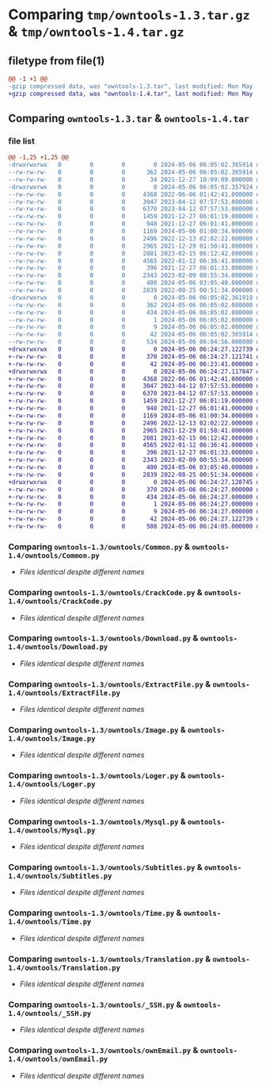 # Comparing `tmp/owntools-1.3.tar.gz` & `tmp/owntools-1.4.tar.gz`

## filetype from file(1)

```diff
@@ -1 +1 @@
-gzip compressed data, was "owntools-1.3.tar", last modified: Mon May  6 06:05:02 2024, max compression
+gzip compressed data, was "owntools-1.4.tar", last modified: Mon May  6 06:24:27 2024, max compression
```

## Comparing `owntools-1.3.tar` & `owntools-1.4.tar`

### file list

```diff
@@ -1,25 +1,25 @@
-drwxrwxrwx   0        0        0        0 2024-05-06 06:05:02.365914 owntools-1.3/
--rw-rw-rw-   0        0        0      362 2024-05-06 06:05:02.365914 owntools-1.3/PKG-INFO
--rw-rw-rw-   0        0        0       34 2021-12-27 10:09:09.000000 owntools-1.3/README.md
-drwxrwxrwx   0        0        0        0 2024-05-06 06:05:02.357924 owntools-1.3/owntools/
--rw-rw-rw-   0        0        0     4368 2022-06-06 01:42:41.000000 owntools-1.3/owntools/Common.py
--rw-rw-rw-   0        0        0     3047 2023-04-12 07:57:53.000000 owntools-1.3/owntools/CrackCode.py
--rw-rw-rw-   0        0        0     6370 2023-04-12 07:57:53.000000 owntools-1.3/owntools/Download.py
--rw-rw-rw-   0        0        0     1459 2021-12-27 06:01:19.000000 owntools-1.3/owntools/ExtractFile.py
--rw-rw-rw-   0        0        0      948 2021-12-27 06:01:41.000000 owntools-1.3/owntools/Image.py
--rw-rw-rw-   0        0        0     1169 2024-05-06 01:00:34.000000 owntools-1.3/owntools/Loger.py
--rw-rw-rw-   0        0        0     2496 2022-12-13 02:02:22.000000 owntools-1.3/owntools/Mysql.py
--rw-rw-rw-   0        0        0     2965 2021-12-29 01:50:41.000000 owntools-1.3/owntools/Subtitles.py
--rw-rw-rw-   0        0        0     2081 2023-02-15 06:12:42.000000 owntools-1.3/owntools/Time.py
--rw-rw-rw-   0        0        0     4565 2022-01-12 06:36:41.000000 owntools-1.3/owntools/Translation.py
--rw-rw-rw-   0        0        0      396 2021-12-27 06:01:33.000000 owntools-1.3/owntools/UncompressRAR.py
--rw-rw-rw-   0        0        0     2343 2023-02-09 00:55:34.000000 owntools-1.3/owntools/_SSH.py
--rw-rw-rw-   0        0        0      400 2024-05-06 03:05:40.000000 owntools-1.3/owntools/__init__.py
--rw-rw-rw-   0        0        0     2839 2022-08-25 00:51:34.000000 owntools-1.3/owntools/ownEmail.py
-drwxrwxrwx   0        0        0        0 2024-05-06 06:05:02.361919 owntools-1.3/owntools.egg-info/
--rw-rw-rw-   0        0        0      362 2024-05-06 06:05:02.000000 owntools-1.3/owntools.egg-info/PKG-INFO
--rw-rw-rw-   0        0        0      434 2024-05-06 06:05:02.000000 owntools-1.3/owntools.egg-info/SOURCES.txt
--rw-rw-rw-   0        0        0        1 2024-05-06 06:05:02.000000 owntools-1.3/owntools.egg-info/dependency_links.txt
--rw-rw-rw-   0        0        0        9 2024-05-06 06:05:02.000000 owntools-1.3/owntools.egg-info/top_level.txt
--rw-rw-rw-   0        0        0       42 2024-05-06 06:05:02.365914 owntools-1.3/setup.cfg
--rw-rw-rw-   0        0        0      534 2024-05-06 06:04:56.000000 owntools-1.3/setup.py
+drwxrwxrwx   0        0        0        0 2024-05-06 06:24:27.122739 owntools-1.4/
+-rw-rw-rw-   0        0        0      370 2024-05-06 06:24:27.121741 owntools-1.4/PKG-INFO
+-rw-rw-rw-   0        0        0       42 2024-05-06 06:23:41.000000 owntools-1.4/README.md
+drwxrwxrwx   0        0        0        0 2024-05-06 06:24:27.117847 owntools-1.4/owntools/
+-rw-rw-rw-   0        0        0     4368 2022-06-06 01:42:41.000000 owntools-1.4/owntools/Common.py
+-rw-rw-rw-   0        0        0     3047 2023-04-12 07:57:53.000000 owntools-1.4/owntools/CrackCode.py
+-rw-rw-rw-   0        0        0     6370 2023-04-12 07:57:53.000000 owntools-1.4/owntools/Download.py
+-rw-rw-rw-   0        0        0     1459 2021-12-27 06:01:19.000000 owntools-1.4/owntools/ExtractFile.py
+-rw-rw-rw-   0        0        0      948 2021-12-27 06:01:41.000000 owntools-1.4/owntools/Image.py
+-rw-rw-rw-   0        0        0     1169 2024-05-06 01:00:34.000000 owntools-1.4/owntools/Loger.py
+-rw-rw-rw-   0        0        0     2496 2022-12-13 02:02:22.000000 owntools-1.4/owntools/Mysql.py
+-rw-rw-rw-   0        0        0     2965 2021-12-29 01:50:41.000000 owntools-1.4/owntools/Subtitles.py
+-rw-rw-rw-   0        0        0     2081 2023-02-15 06:12:42.000000 owntools-1.4/owntools/Time.py
+-rw-rw-rw-   0        0        0     4565 2022-01-12 06:36:41.000000 owntools-1.4/owntools/Translation.py
+-rw-rw-rw-   0        0        0      396 2021-12-27 06:01:33.000000 owntools-1.4/owntools/UncompressRAR.py
+-rw-rw-rw-   0        0        0     2343 2023-02-09 00:55:34.000000 owntools-1.4/owntools/_SSH.py
+-rw-rw-rw-   0        0        0      400 2024-05-06 03:05:40.000000 owntools-1.4/owntools/__init__.py
+-rw-rw-rw-   0        0        0     2839 2022-08-25 00:51:34.000000 owntools-1.4/owntools/ownEmail.py
+drwxrwxrwx   0        0        0        0 2024-05-06 06:24:27.120745 owntools-1.4/owntools.egg-info/
+-rw-rw-rw-   0        0        0      370 2024-05-06 06:24:27.000000 owntools-1.4/owntools.egg-info/PKG-INFO
+-rw-rw-rw-   0        0        0      434 2024-05-06 06:24:27.000000 owntools-1.4/owntools.egg-info/SOURCES.txt
+-rw-rw-rw-   0        0        0        1 2024-05-06 06:24:27.000000 owntools-1.4/owntools.egg-info/dependency_links.txt
+-rw-rw-rw-   0        0        0        9 2024-05-06 06:24:27.000000 owntools-1.4/owntools.egg-info/top_level.txt
+-rw-rw-rw-   0        0        0       42 2024-05-06 06:24:27.122739 owntools-1.4/setup.cfg
+-rw-rw-rw-   0        0        0      508 2024-05-06 06:24:05.000000 owntools-1.4/setup.py
```

### Comparing `owntools-1.3/owntools/Common.py` & `owntools-1.4/owntools/Common.py`

 * *Files identical despite different names*

### Comparing `owntools-1.3/owntools/CrackCode.py` & `owntools-1.4/owntools/CrackCode.py`

 * *Files identical despite different names*

### Comparing `owntools-1.3/owntools/Download.py` & `owntools-1.4/owntools/Download.py`

 * *Files identical despite different names*

### Comparing `owntools-1.3/owntools/ExtractFile.py` & `owntools-1.4/owntools/ExtractFile.py`

 * *Files identical despite different names*

### Comparing `owntools-1.3/owntools/Image.py` & `owntools-1.4/owntools/Image.py`

 * *Files identical despite different names*

### Comparing `owntools-1.3/owntools/Loger.py` & `owntools-1.4/owntools/Loger.py`

 * *Files identical despite different names*

### Comparing `owntools-1.3/owntools/Mysql.py` & `owntools-1.4/owntools/Mysql.py`

 * *Files identical despite different names*

### Comparing `owntools-1.3/owntools/Subtitles.py` & `owntools-1.4/owntools/Subtitles.py`

 * *Files identical despite different names*

### Comparing `owntools-1.3/owntools/Time.py` & `owntools-1.4/owntools/Time.py`

 * *Files identical despite different names*

### Comparing `owntools-1.3/owntools/Translation.py` & `owntools-1.4/owntools/Translation.py`

 * *Files identical despite different names*

### Comparing `owntools-1.3/owntools/_SSH.py` & `owntools-1.4/owntools/_SSH.py`

 * *Files identical despite different names*

### Comparing `owntools-1.3/owntools/ownEmail.py` & `owntools-1.4/owntools/ownEmail.py`

 * *Files identical despite different names*

